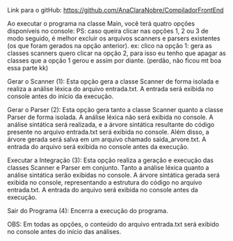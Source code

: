 
Link para o gitHub: https://github.com/AnaClaraNobre/CompiladorFrontEnd

Ao executar o programa na classe Main, você terá quatro opções disponíveis no console:
PS: caso queira clicar nas opções 1, 2 ou 3 de modo seguido, é melhor excluir os arquivos scanners e parsers existentes (os que foram gerados na opção anterior). 
ex: clico na opção 1: gera as classes scanners
quero clicar na opção 2, para isso eu tenho que apagar as classes que a opção 1 gerou e assim por diante. (perdão, não ficou mt boa essa parte kk)

Gerar o Scanner (1):
Esta opção gera a classe Scanner de forma isolada e realiza a análise léxica do arquivo entrada.txt. A entrada será exibida no console antes do início da execução.

Gerar o Parser (2): 
Esta opção gera tanto a classe Scanner quanto a classe Parser de forma isolada.
A análise léxica não será exibida no console.
A análise sintática será realizada, e a árvore sintática resultante do código presente no arquivo entrada.txt será exibida no console.
Além disso, a árvore gerada será salva em um arquivo chamado saida_arvore.txt.
A entrada do arquivo será exibida no console antes da execução.

Executar a Integração (3):
Esta opção realiza a geração e execução das classes Scanner e Parser em conjunto.
Tanto a análise léxica quanto a análise sintática serão exibidas no console.
A árvore sintática gerada será exibida no console, representando a estrutura do código no arquivo entrada.txt.
A entrada do arquivo será exibida no console antes da execução.

Sair do Programa (4):
Encerra a execução do programa.

OBS: Em todas as opções, o conteúdo do arquivo entrada.txt será exibido no console antes do início das análises.

